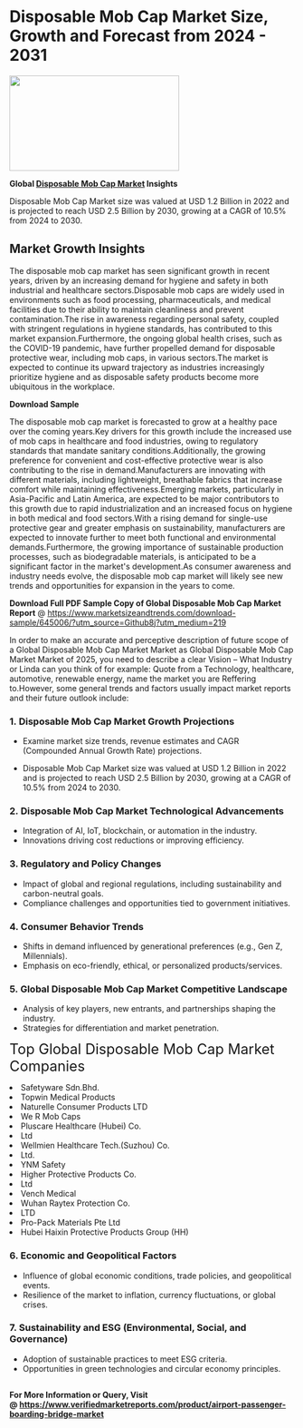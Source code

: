 <H1>Disposable Mob Cap Market Size, Growth and Forecast from 2024 - 2031</H1><img class="aligncenter size-medium wp-image-584254" src="https://thirdeyenews.in/wp-content/uploads/2024/09/Global-Market-Research-300x168.jpeg" alt="" width="300" height="168" /><p><strong>Global&nbsp;<a href="https://www.marketsizeandtrends.com/download-sample/645006/?utm_source=Github8j?utm_medium=219">Disposable Mob Cap Market</a> Insights</strong></p><p>Disposable Mob Cap Market size was valued at USD 1.2 Billion in 2022 and is projected to reach USD 2.5 Billion by 2030, growing at a CAGR of 10.5% from 2024 to 2030.</p><p><h2>Market Growth Insights</h2> <p>The disposable mob cap market has seen significant growth in recent years, driven by an increasing demand for hygiene and safety in both industrial and healthcare sectors.Disposable mob caps are widely used in environments such as food processing, pharmaceuticals, and medical facilities due to their ability to maintain cleanliness and prevent contamination.The rise in awareness regarding personal safety, coupled with stringent regulations in hygiene standards, has contributed to this market expansion.Furthermore, the ongoing global health crises, such as the COVID-19 pandemic, have further propelled demand for disposable protective wear, including mob caps, in various sectors.The market is expected to continue its upward trajectory as industries increasingly prioritize hygiene and as disposable safety products become more ubiquitous in the workplace.</p> <p><strong>Download Sample</strong></p> <p>The disposable mob cap market is forecasted to grow at a healthy pace over the coming years.Key drivers for this growth include the increased use of mob caps in healthcare and food industries, owing to regulatory standards that mandate sanitary conditions.Additionally, the growing preference for convenient and cost-effective protective wear is also contributing to the rise in demand.Manufacturers are innovating with different materials, including lightweight, breathable fabrics that increase comfort while maintaining effectiveness.Emerging markets, particularly in Asia-Pacific and Latin America, are expected to be major contributors to this growth due to rapid industrialization and an increased focus on hygiene in both medical and food sectors.With a rising demand for single-use protective gear and greater emphasis on sustainability, manufacturers are expected to innovate further to meet both functional and environmental demands.Furthermore, the growing importance of sustainable production processes, such as biodegradable materials, is anticipated to be a significant factor in the market's development.As consumer awareness and industry needs evolve, the disposable mob cap market will likely see new trends and opportunities for expansion in the years to come.</p> <p><span class=""><strong>Download Full PDF Sample Copy of Global Disposable Mob Cap Market Report</strong> @ <a href="https://www.marketsizeandtrends.com/download-sample/645006/?utm_source=Github8j?utm_medium=219" target="_blank">https://www.marketsizeandtrends.com/download-sample/645006/?utm_source=Github8j?utm_medium=219</a></span></p><p>In order to make an accurate and perceptive description of future scope of a Global&nbsp;Disposable Mob Cap Market Market as Global&nbsp;Disposable Mob Cap Market Market of 2025, you need to describe a clear Vision &ndash; What Industry or Linda can you think of for example: Quote from a Technology, healthcare, automotive, renewable energy, name the market you are Reffering to.However, some general trends and factors usually impact market reports and their future outlook include:</p><h3>1.&nbsp;<strong>Disposable Mob Cap Market Growth Projections</strong></h3><ul><li>Examine market size trends, revenue estimates and CAGR (Compounded Annual Growth Rate) projections.</li><li><p>Disposable Mob Cap Market size was valued at USD 1.2 Billion in 2022 and is projected to reach USD 2.5 Billion by 2030, growing at a CAGR of 10.5% from 2024 to 2030.</p></li></ul><h3>2.&nbsp;<strong>Disposable Mob Cap Market Technological Advancements</strong></h3><ul><li>Integration of AI, IoT, blockchain, or automation in the industry.</li><li>Innovations driving cost reductions or improving efficiency.</li></ul><h3>3.&nbsp;<strong>Regulatory and Policy Changes</strong></h3><ul><li>Impact of global and regional regulations, including sustainability and carbon-neutral goals.</li><li>Compliance challenges and opportunities tied to government initiatives.</li></ul><h3>4.&nbsp;<strong>Consumer Behavior Trends</strong></h3><ul><li>Shifts in demand influenced by generational preferences (e.g., Gen Z, Millennials).</li><li>Emphasis on eco-friendly, ethical, or personalized products/services.</li></ul><h3>5.&nbsp;<strong>Global Disposable Mob Cap Market Competitive Landscape</strong></h3><ul><li>Analysis of key players, new entrants, and partnerships shaping the industry.</li><li>Strategies for differentiation and market penetration.</li></ul><p data-pm-slice="1 1 []"><span style="color: inherit; font-family: inherit; font-size: 25px;">Top Global Disposable Mob Cap Market Companies</span></p><div class="" data-test-id=""><p><li>Safetyware Sdn.Bhd.</li><li> Topwin Medical Products</li><li> Naturelle Consumer Products LTD</li><li> We R Mob Caps</li><li> Pluscare Healthcare (Hubei) Co.</li><li>Ltd</li><li> Wellmien Healthcare Tech.(Suzhou) Co.</li><li> Ltd.</li><li> YNM Safety</li><li> Higher Protective Products Co.</li><li>Ltd</li><li> Vench Medical</li><li> Wuhan Raytex Protection Co.</li><li>LTD</li><li> Pro-Pack Materials Pte Ltd</li><li> Hubei Haixin Protective Products Group (HH)</li></p></div><h3>6.&nbsp;<strong>Economic and Geopolitical Factors</strong></h3><ul><li>Influence of global economic conditions, trade policies, and geopolitical events.</li><li>Resilience of the market to inflation, currency fluctuations, or global crises.</li></ul><h3>7.&nbsp;<strong>Sustainability and ESG (Environmental, Social, and Governance)</strong></h3><ul><li>Adoption of sustainable practices to meet ESG criteria.</li><li>Opportunities in green technologies and circular economy principles.</li></ul><h2><strong style="font-size: 14px;">For More Information or Query, Visit @&nbsp;</strong><a style="background-color: #ffffff; font-size: 14px;" href="https://www.marketsizeandtrends.com/report/disposable-mob-cap-market/" target="_blank">https://www.verifiedmarketreports.com/product/airport-passenger-boarding-bridge-market</a></h2>
